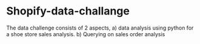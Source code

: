 # Shopify-data-challange
The data challenge consists of 2 aspects, a) data analysis using python for a shoe store sales analysis. b) Querying on sales order analysis
